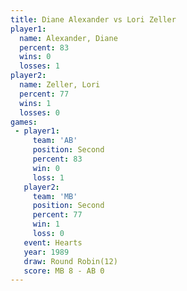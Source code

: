 ```yaml
---
title: Diane Alexander vs Lori Zeller
player1:                
  name: Alexander, Diane
  percent: 83           
  wins: 0               
  losses: 1             
player2:                
  name: Zeller, Lori    
  percent: 77           
  wins: 1               
  losses: 0             
games:
 - player1:          
     team: 'AB'      
     position: Second
     percent: 83     
     win: 0          
     loss: 1         
   player2:          
     team: 'MB'      
     position: Second
     percent: 77     
     win: 1          
     loss: 0         
   event: Hearts        
   year: 1989           
   draw: Round Robin(12)
   score: MB 8 - AB 0   
---
```

